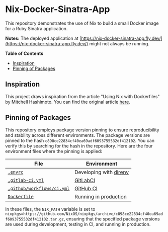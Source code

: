 # Nix-Docker-Sinatra-App

This repository demonstrates the use of Nix to build a small Docker
image for a Ruby Sinatra application.

**Notes:** The deployed application at
[https://nix-docker-sinatra-app.fly.dev/](https://nix-docker-sinatra-app.fly.dev/)
might not always be running.

<!-- markdown-toc start - Don't edit this section. Run M-x markdown-toc-refresh-toc -->
**Table of Contents**

- [Inspiration](#inspiration)
- [Pinning of Packages](#pinning-of-packages)

<!-- markdown-toc end -->

## Inspiration

This project draws inspiration from the article "Using Nix with
Dockerfiles" by Mitchell Hashimoto. You can find the original article
[here](https://mitchellh.com/writing/nix-with-dockerfiles).

## Pinning of Packages

This repository employs package version pinning to ensure
reproducibility and stability across different environments. The
package versions are pinned to the hash
`c898ce22834cf40ea69adf6093755532df412102`. You can verify this by
searching for the hash in the repository. Here are the four
environment files where the pinning is applied:

| File                                                     | Environment                                                         |
|----------------------------------------------------------|---------------------------------------------------------------------|
| [`.envrc`](./.envrc)                                     | Developing with [direnv](https://direnv.net/)                       |
| [`.gitlab-ci.yml`](./.gitlab-ci.yml)                     | [GitLabCI](https://gitlab.com/)                                     |
| [`.github/workflows/ci.yml`](./.github/workflows/ci.yml) | [GitHub CI](https://github.com/kisp/nix-docker-sinatra-app/actions) |
| [`Dockerfile`](./Dockerfile)                             | Running in [production](./fly.toml)                                 |

In these files, the `NIX_PATH` variable is set to
`nixpkgs=https://github.com/NixOS/nixpkgs/archive/c898ce22834cf40ea69adf6093755532df412102.tar.gz`,
ensuring that the specified package versions are used during
development, testing in CI, and running in production.
